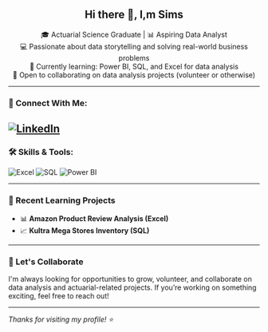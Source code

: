 <h2 align="center">Hi there 👋, I,m Sims</h2>

<p align="center">
  🎓 Actuarial Science Graduate | 📊 Aspiring Data Analyst <br>
  💻 Passionate about data storytelling and solving real-world business problems <br>
  🌱 Currently learning: Power BI, SQL, and Excel for data analysis <br>
  🤝 Open to collaborating on data analysis projects (volunteer or otherwise) <br>
</p>

---

### 🔗 Connect With Me:

[![LinkedIn](https://img.shields.io/badge/-LinkedIn-0A66C2?style=flat&logo=linkedin&logoColor=white)](https://www.linkedin.com/in/simisola-bamgboye-b23ba219b) 
---

### 🛠️ Skills & Tools:

![Excel](https://img.shields.io/badge/-Excel-217346?style=flat&logo=microsoft-excel&logoColor=white)
![SQL](https://img.shields.io/badge/-SQL-4479A1?style=flat&logo=mysql&logoColor=white)
![Power BI](https://img.shields.io/badge/-Power%20BI-F2C811?style=flat&logo=powerbi&logoColor=black)

---

### 📘 Recent Learning Projects

- 📊 **Amazon Product Review Analysis (Excel)**
- 📈 **Kultra Mega Stores Inventory (SQL)**


---

### 📌 Let's Collaborate

I'm always looking for opportunities to grow, volunteer, and collaborate on data analysis and actuarial-related projects. If you’re working on something exciting, feel free to reach out!

---

_Thanks for visiting my profile! ⭐️_
